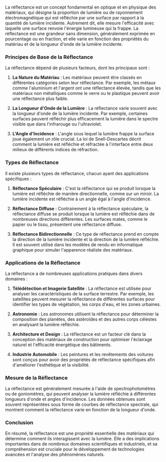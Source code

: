 La réflectance est un concept fondamental en optique et en physique des matériaux, qui désigne la proportion de lumière ou de rayonnement électromagnétique qui est réfléchie par une surface par rapport à la quantité de lumière incidente. Autrement dit, elle mesure l'efficacité avec laquelle une surface renvoie l'énergie lumineuse qui la frappe. La réflectance est une grandeur sans dimension, généralement exprimée en pourcentage ou en fraction, et elle varie en fonction des propriétés du matériau et de la longueur d'onde de la lumière incidente.

### Principes de Base de la Réflectance

La réflectance dépend de plusieurs facteurs, dont les principaux sont :

1. **La Nature du Matériau** : Les matériaux peuvent être classés en différentes catégories selon leur réflectance. Par exemple, les métaux comme l'aluminium et l'argent ont une réflectance élevée, tandis que les matériaux non métalliques comme le verre ou le plastique peuvent avoir une réflectance plus faible.

2. **La Longueur d'Onde de la Lumière** : La réflectance varie souvent avec la longueur d'onde de la lumière incidente. Par exemple, certaines surfaces peuvent réfléchir plus efficacement la lumière dans le spectre visible que dans l'infrarouge ou l'ultraviolet.

3. **L'Angle d'Incidence** : L'angle sous lequel la lumière frappe la surface joue également un rôle crucial. La loi de Snell-Descartes décrit comment la lumière est réfléchie et réfractée à l'interface entre deux milieux de différents indices de réfraction.

### Types de Réflectance

Il existe plusieurs types de réflectance, chacun ayant des applications spécifiques :

1. **Réflectance Spéculaire** : C'est la réflectance qui se produit lorsque la lumière est réfléchie de manière directionnelle, comme sur un miroir. La lumière incidente est réfléchie à un angle égal à l'angle d'incidence.

2. **Réflectance Diffuse** : Contrairement à la réflectance spéculaire, la réflectance diffuse se produit lorsque la lumière est réfléchie dans de nombreuses directions différentes. Les surfaces mates, comme le papier ou le tissu, présentent une réflectance diffuse.

3. **Réflectance Bidirectionnelle** : Ce type de réflectance prend en compte la direction de la lumière incidente et la direction de la lumière réfléchie. Il est souvent utilisé dans les modèles de rendu en informatique graphique pour simuler l'apparence réaliste des matériaux.

### Applications de la Réflectance

La réflectance a de nombreuses applications pratiques dans divers domaines :

1. **Télédétection et Imagerie Satellite** : La réflectance est utilisée pour analyser les caractéristiques de la surface terrestre. Par exemple, les satellites peuvent mesurer la réflectance de différentes surfaces pour identifier les types de végétation, les corps d'eau, et les zones urbaines.

2. **Astronomie** : Les astronomes utilisent la réflectance pour déterminer la composition des planètes, des astéroïdes et des autres corps célestes en analysant la lumière réfléchie.

3. **Architecture et Design** : La réflectance est un facteur clé dans la conception des matériaux de construction pour optimiser l'éclairage naturel et l'efficacité énergétique des bâtiments.

4. **Industrie Automobile** : Les peintures et les revêtements des voitures sont conçus pour avoir des propriétés de réflectance spécifiques afin d'améliorer l'esthétique et la visibilité.

### Mesure de la Réflectance

La réflectance est généralement mesurée à l'aide de spectrophotomètres ou de goniomètres, qui peuvent analyser la lumière réfléchie à différentes longueurs d'onde et angles d'incidence. Les données obtenues sont souvent représentées sous forme de courbes de réflectance spectrale, qui montrent comment la réflectance varie en fonction de la longueur d'onde.

### Conclusion

En résumé, la réflectance est une propriété essentielle des matériaux qui détermine comment ils interagissent avec la lumière. Elle a des implications importantes dans de nombreux domaines scientifiques et industriels, et sa compréhension est cruciale pour le développement de technologies avancées et l'analyse des phénomènes naturels.